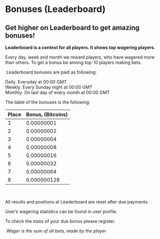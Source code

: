 # Bonuses (Leaderboard)  

## Get higher on Leaderboard to get amazing bonuses!  

**Leaderboard is a contest for all players. It shows top wagering players.**
​

Every day, week and month we reward players, who have wagered more than others.
To get a bonus be among top-10 players making bets.

​
Leaderboard bonuses are paid as following:

Daily. Everyday at 00:00 GMT  
Weekly. Every Sunday night at 00:00 GMT  
Monthly. On last day of every month at 00:00 GMT  

The table of the bonuses is the following:    

|Place|Bonus, (Bitcoins)|
|---|---|
|1|0.00000001|
|2|0.00000002|
|3|0.00000004|
|4|0.00000008|
|5|0.00000016|
|6|0.00000032|
|7|0.00000064|
|8|0.000000128|
​​

All results and positions at Leaderboard are reset after due payments.  

User’s wagering statistics can be found in user profile.

To check the sizes of your due bonus please register.
​


​
*Wager is the sum of all bets, made by the player*